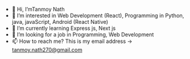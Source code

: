 - 👋 Hi, I’mTanmoy Nath
- 👀 I’m interested in Web Development (React), Programming in Python, java, javaScript, Android (React Native)
- 🌱 I’m currently learning Express js, Next js
- 💞️ I’m looking for a job in Programming, Web Development
- 📫 How to reach me? This is my email address -> tanmoy.nath270@gmail.com 

<!---
Tanmoy2099/Tanmoy2099 is a ✨ special ✨ repository because its `README.md` (this file) appears on your GitHub profile.
You can click the Preview link to take a look at your changes.
--->
